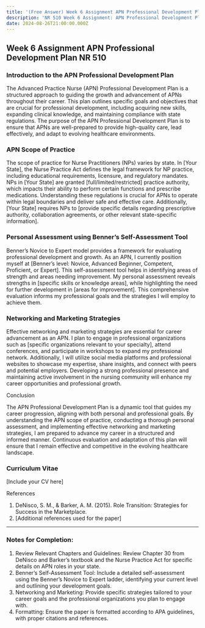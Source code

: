 ```yaml
---
title: '(Free Answer) Week 6 Assignment APN Professional Development Plan NR 510 '
description: 'NR 510 Week 6 Assignment: APN Professional Development Plan'
date: 2024-08-26T21:00:00.000Z
---
```


## Week 6 Assignment APN Professional Development Plan NR 510

### Introduction to the APN Professional Development Plan

The Advanced Practice Nurse (APN) Professional Development Plan is a structured approach to guiding the growth and advancement of APNs throughout their career. This plan outlines specific goals and objectives that are crucial for professional development, including acquiring new skills, expanding clinical knowledge, and maintaining compliance with state regulations. The purpose of the APN Professional Development Plan is to ensure that APNs are well-prepared to provide high-quality care, lead effectively, and adapt to evolving healthcare environments.

### APN Scope of Practice

The scope of practice for Nurse Practitioners (NPs) varies by state. In \[Your State], the Nurse Practice Act defines the legal framework for NP practice, including educational requirements, licensure, and regulatory mandates. NPs in \[Your State] are granted \[full/limited/restricted] practice authority, which impacts their ability to perform certain functions and prescribe medications. Understanding these regulations is crucial for APNs to operate within legal boundaries and deliver safe and effective care. Additionally, \[Your State] requires NPs to \[provide specific details regarding prescriptive authority, collaboration agreements, or other relevant state-specific information].

### Personal Assessment using Benner’s Self-Assessment Tool

Benner’s Novice to Expert model provides a framework for evaluating professional development and growth. As an APN, I currently position myself at \[Benner’s level: Novice, Advanced Beginner, Competent, Proficient, or Expert]. This self-assessment tool helps in identifying areas of strength and areas needing improvement. My personal assessment reveals strengths in \[specific skills or knowledge areas], while highlighting the need for further development in \[areas for improvement]. This comprehensive evaluation informs my professional goals and the strategies I will employ to achieve them.

### Networking and Marketing Strategies

Effective networking and marketing strategies are essential for career advancement as an APN. I plan to engage in professional organizations such as \[specific organizations relevant to your specialty], attend conferences, and participate in workshops to expand my professional network. Additionally, I will utilize social media platforms and professional websites to showcase my expertise, share insights, and connect with peers and potential employers. Developing a strong professional presence and maintaining active involvement in the nursing community will enhance my career opportunities and professional growth.

Conclusion

The APN Professional Development Plan is a dynamic tool that guides my career progression, aligning with both personal and professional goals. By understanding the APN scope of practice, conducting a thorough personal assessment, and implementing effective networking and marketing strategies, I am prepared to advance my career in a structured and informed manner. Continuous evaluation and adaptation of this plan will ensure that I remain effective and competitive in the evolving healthcare landscape.

### Curriculum Vitae

\[Include your CV here]

References

1. DeNisco, S. M., & Barker, A. M. (2015). Role Transition: Strategies for Success in the Marketplace.
2. \[Additional references used for the paper]

***

### Notes for Completion:

1. Review Relevant Chapters and Guidelines: Review Chapter 30 from DeNisco and Barker’s textbook and the Nurse Practice Act for specific details on APN roles in your state.
2. Benner’s Self-Assessment Tool: Include a detailed self-assessment using the Benner’s Novice to Expert ladder, identifying your current level and outlining your development goals.
3. Networking and Marketing: Provide specific strategies tailored to your career goals and the professional organizations you plan to engage with.
4. Formatting: Ensure the paper is formatted according to APA guidelines, with proper citations and references.
